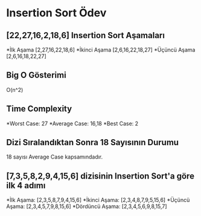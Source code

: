 # Insertion Sort Ödev

## [22,27,16,2,18,6] Insertion Sort Aşamaları

*İlk Aşama [2,27,16,22,18,6]
*İkinci Aşama [2,6,16,22,18,27]
*Üçüncü Aşama [2,6,16,18,22,27]

## Big O Gösterimi

O(n^2)

## Time Complexity

*Worst Case: 27
*Average Case: 16,18
*Best Case: 2

## Dizi Sıralandıktan Sonra 18 Sayısının Durumu

18 sayısı Average Case kapsamındadır.

## [7,3,5,8,2,9,4,15,6] dizisinin Insertion Sort'a göre ilk 4 adımı

*İlk Aşama: [2,3,5,8,7,9,4,15,6] 
*İkinci Aşama: [2,3,4,8,7,9,5,15,6]
*Üçüncü Aşama: [2,3,4,5,7,9,8,15,6]
*Dördüncü Aşama: [2,3,4,5,6,9,8,15,7]